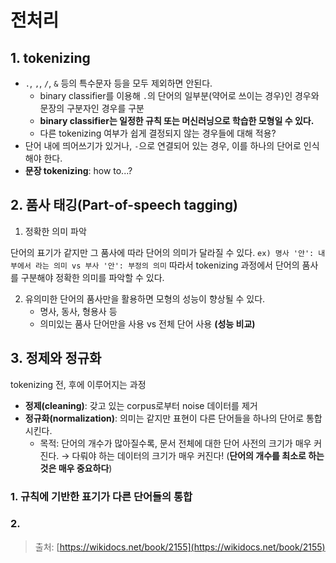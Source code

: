 # 전처리

## 1. tokenizing
* `.`, `,`, `/`, `&` 등의 특수문자 등을 모두 제외하면 안된다.
	- binary classifier를 이용해 `.`의 단어의 일부분(약어로 쓰이는 경우)인 경우와 문장의 구분자인 경우를 구분
	- **binary classifier는 일정한 규칙 또는 머신러닝으로 학습한 모형일 수 있다.**
	- 다른 tokenizing 여부가 쉽게 결정되지 않는 경우들에 대해 적용?
* 단어 내에 띄어쓰기가 있거나, `-`으로 연결되어 있는 경우, 이를 하나의 단어로 인식해야 한다.
* **문장 tokenizing**: how to...?

## 2. 품사 태깅(Part-of-speech tagging)
1. 정확한 의미 파악

단어의 표기가 같지만 그 품사에 따라 단어의 의미가 달라질 수 있다.
`ex) 명사 '안': 내부에서 라는 의미 vs 부사 '안': 부정의 의미`
따라서 tokenizing 과정에서 단어의 품사를 구분해야 정확한 의미를 파악할 수 있다.

2. 유의미한 단어의 품사만을 활용하면 모형의 성능이 향상될 수 있다.
	* 명사, 동사, 형용사 등
	* 의미있는 품사 단어만을 사용 vs 전체 단어 사용 **(성능 비교)**

## 3. 정제와 정규화
tokenizing 전, 후에 이루어지는 과정
* **정제(cleaning)**: 갖고 있는 corpus로부터 noise 데이터를 제거
* **정규화(normalization)**: 의미는 같지만 표현이 다른 단어들을 하나의 단어로 통합시킨다.
	- 목적: 단어의 개수가 많아질수록, 문서 전체에 대한 단어 사전의 크기가 매우 커진다. → 다뤄야 하는 데이터의 크기가 매우 커진다! (**단어의 개수를 최소로 하는 것은 매우 중요하다**)

### 1. 규칙에 기반한 표기가 다른 단어들의 통합

### 2. 


> 출처: [https://wikidocs.net/book/2155](https://wikidocs.net/book/2155)


<!--stackedit_data:
eyJoaXN0b3J5IjpbLTUyODEzODg5Ml19
-->